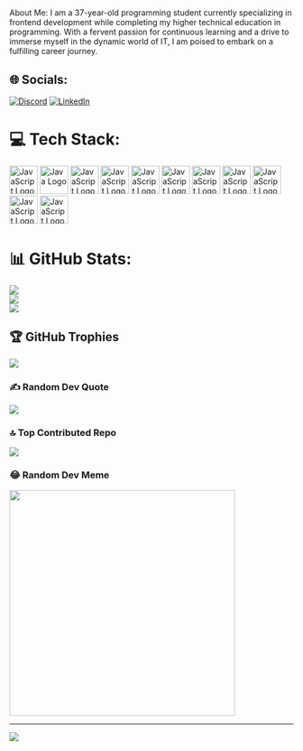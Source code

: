 

# 
 About Me:
I am a 37-year-old programming student currently specializing in frontend development while completing my higher technical education in programming. With a fervent passion for continuous learning and a drive to immerse myself in the dynamic world of IT, I am poised to embark on a fulfilling career journey.


## 🌐 Socials:
[![Discord](https://img.shields.io/badge/Discord-%237289DA.svg?logo=discord&logoColor=white)](https://discord.gg/gastonriecan)  [![LinkedIn](https://img.shields.io/badge/LinkedIn-%230077B5.svg?logo=linkedin&logoColor=white)](http://linkedin.com/in/gastón-esteban-riecan-a396bb207)
# 💻 Tech Stack:
<img src="https://cdn.worldvectorlogo.com/logos/javascript-1.svg" alt="JavaScript Logo" width="50" height="50" />
<img src="https://cdn.jsdelivr.net/gh/devicons/devicon@latest/icons/java/java-original.svg)" alt="Java Logo" width="50" height="50" />
<img src="https://cdn.worldvectorlogo.com/logos/javascript-1.svg" alt="JavaScript Logo" width="50" height="50" />
<img src="https://cdn.worldvectorlogo.com/logos/javascript-1.svg" alt="JavaScript Logo" width="50" height="50" />
<img src="https://cdn.worldvectorlogo.com/logos/javascript-1.svg" alt="JavaScript Logo" width="50" height="50" />
<img src="https://cdn.worldvectorlogo.com/logos/javascript-1.svg" alt="JavaScript Logo" width="50" height="50" />
<img src="https://cdn.worldvectorlogo.com/logos/javascript-1.svg" alt="JavaScript Logo" width="50" height="50" />
<img src="https://cdn.worldvectorlogo.com/logos/javascript-1.svg" alt="JavaScript Logo" width="50" height="50" />
<img src="https://cdn.worldvectorlogo.com/logos/javascript-1.svg" alt="JavaScript Logo" width="50" height="50" />
<img src="https://cdn.worldvectorlogo.com/logos/javascript-1.svg" alt="JavaScript Logo" width="50" height="50" />
<img src="https://cdn.worldvectorlogo.com/logos/javascript-1.svg" alt="JavaScript Logo" width="50" height="50" />


# 📊 GitHub Stats:
![](https://github-readme-stats.vercel.app/api?username=GastonRiecan&theme=blue-green&hide_border=true&include_all_commits=false&count_private=true)<br/>
![](https://github-readme-streak-stats.herokuapp.com/?user=GastonRiecan&theme=blue-green&hide_border=true)<br/>
![](https://github-readme-stats.vercel.app/api/top-langs/?username=GastonRiecan&theme=blue-green&hide_border=true&include_all_commits=false&count_private=true&layout=compact)

## 🏆 GitHub Trophies
![](https://github-profile-trophy.vercel.app/?username=GastonRiecan&theme=gruvbox&no-frame=true&no-bg=false&margin-w=4)

### ✍️ Random Dev Quote
![](https://quotes-github-readme.vercel.app/api?type=horizontal&theme=radical)

### 🔝 Top Contributed Repo
![](https://github-contributor-stats.vercel.app/api?username=GastonRiecan&limit=5&theme=dark&combine_all_yearly_contributions=true)

### 😂 Random Dev Meme
<img src='https://randommeme-five.vercel.app/' style="height: 400px;"/>

---
[![](https://visitcount.itsvg.in/api?id=GastonRiecan&icon=0&color=3)](https://visitcount.itsvg.in)

<!-- Proudly created with GPRM ( https://gprm.itsvg.in ) -->
